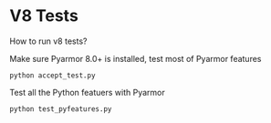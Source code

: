 # V8 Tests

How to run v8 tests?

Make sure Pyarmor 8.0+ is installed, test most of Pyarmor features

    python accept_test.py

Test all the Python featuers with Pyarmor

    python test_pyfeatures.py
